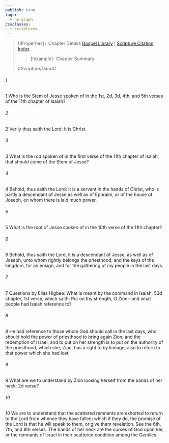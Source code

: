 ```yaml
---
publish: true
tags:
  - no-graph
cssclasses:
  - scriptures
---
```

>[!Properties]+ Chapter Details
>[Gospel Library](https://churchofjesuschrist.org/study/scriptures/dc-testament/dc/113?lang=eng)    |    [Scripture Citation Index](https://scriptures.byu.edu/#12e71::c12e71)
>>[!example]- Chapter Summary
>> 
> 
>
>#Scripture/DandC
###### 1
1 Who is the Stem of Jesse spoken of in the 1st, 2d, 3d, 4th, and 5th verses of the 11th chapter of Isaiah?
###### 2
2 Verily thus saith the Lord: It is Christ.
###### 3
3 What is the rod spoken of in the first verse of the 11th chapter of Isaiah, that should come of the Stem of Jesse?
###### 4
4 Behold, thus saith the Lord: It is a servant in the hands of Christ, who is partly a descendant of Jesse as well as of Ephraim, or of the house of Joseph, on whom there is laid much power.
###### 5
5 What is the root of Jesse spoken of in the 10th verse of the 11th chapter?
###### 6
6 Behold, thus saith the Lord, it is a descendant of Jesse, as well as of Joseph, unto whom rightly belongs the priesthood, and the keys of the kingdom, for an ensign, and for the gathering of my people in the last days.
###### 7
7 Questions by Elias Higbee: What is meant by the command in Isaiah, 52d chapter, 1st verse, which saith: Put on thy strength, O Zion--and what people had Isaiah reference to?
###### 8
8 He had reference to those whom God should call in the last days, who should hold the power of priesthood to bring again Zion, and the redemption of Israel; and to put on her strength is to put on the authority of the priesthood, which she, Zion, has a right to by lineage; also to return to that power which she had lost.
###### 9
9 What are we to understand by Zion loosing herself from the bands of her neck; 2d verse?
###### 10
10 We are to understand that the scattered remnants are exhorted to return to the Lord from whence they have fallen; which if they do, the promise of the Lord is that he will speak to them, or give them revelation. See the 6th, 7th, and 8th verses. The bands of her neck are the curses of God upon her, or the remnants of Israel in their scattered condition among the Gentiles.
